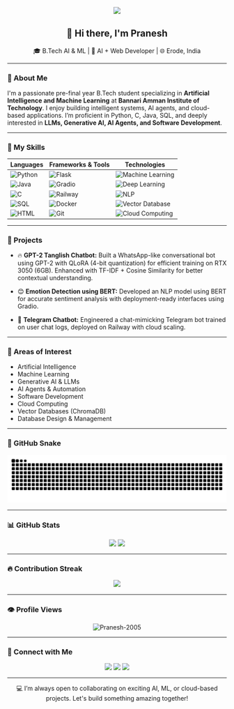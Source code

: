 <p align="center">
  <img src="https://capsule-render.vercel.app/api?type=waving&color=blue&height=160&section=header&text=Pranesh's%20GitHub%20Hub&fontSize=30&fontColor=ffffff"/>
</p>

<h2 align="center">👋 Hi there, I'm Pranesh</h2>

<p align="center">
  🎓 B.Tech AI & ML | 🧠 AI + Web Developer | 🌐 Erode, India
</p>

---

### 🚀 About Me

I'm a passionate pre-final year B.Tech student specializing in **Artificial Intelligence and Machine Learning** at **Bannari Amman Institute of Technology**. I enjoy building intelligent systems, AI agents, and cloud-based applications. I’m proficient in Python, C, Java, SQL, and deeply interested in **LLMs, Generative AI, AI Agents, and Software Development**.

---

### 🧠 My Skills

| Languages | Frameworks & Tools | Technologies |
|-----------|---------------------|---------------|
| ![Python](https://img.shields.io/badge/Python-yellow?style=for-the-badge&logo=python&logoColor=blue) | ![Flask](https://img.shields.io/badge/Flask-black?style=for-the-badge&logo=flask) | ![Machine Learning](https://img.shields.io/badge/Machine%20Learning-blue?style=for-the-badge) |
| ![Java](https://img.shields.io/badge/Java-red?style=for-the-badge&logo=java) | ![Gradio](https://img.shields.io/badge/Gradio-3f3f3f?style=for-the-badge) | ![Deep Learning](https://img.shields.io/badge/Deep%20Learning-green?style=for-the-badge) |
| ![C](https://img.shields.io/badge/C-00599C?style=for-the-badge&logo=c) | ![Railway](https://img.shields.io/badge/Railway-black?style=for-the-badge) | ![NLP](https://img.shields.io/badge/NLP-purple?style=for-the-badge) |
| ![SQL](https://img.shields.io/badge/SQL-4479A1?style=for-the-badge&logo=mysql) | ![Docker](https://img.shields.io/badge/Docker-2496ED?style=for-the-badge&logo=docker) | ![Vector Database](https://img.shields.io/badge/ChromaDB-007ACC?style=for-the-badge) |
| ![HTML](https://img.shields.io/badge/HTML-E34F26?style=for-the-badge&logo=html5) | ![Git](https://img.shields.io/badge/Git-F05032?style=for-the-badge&logo=git) | ![Cloud Computing](https://img.shields.io/badge/Cloud-4285F4?style=for-the-badge) |

---

### 💼 Projects

- 🔥 **GPT-2 Tanglish Chatbot:** Built a WhatsApp-like conversational bot using GPT-2 with QLoRA (4-bit quantization) for efficient training on RTX 3050 (6GB). Enhanced with TF-IDF + Cosine Similarity for better contextual understanding.
  
- 😊 **Emotion Detection using BERT:** Developed an NLP model using BERT for accurate sentiment analysis with deployment-ready interfaces using Gradio.

- 🤖 **Telegram Chatbot:** Engineered a chat-mimicking Telegram bot trained on user chat logs, deployed on Railway with cloud scaling.

---

### 🎯 Areas of Interest

- Artificial Intelligence
- Machine Learning
- Generative AI & LLMs
- AI Agents & Automation
- Software Development
- Cloud Computing
- Vector Databases (ChromaDB)
- Database Design & Management

---

### 🐍 GitHub Snake

<p align="center">
  <img src="https://raw.githubusercontent.com/Pranesh-2005/Pranesh-2005/output/github-snake.svg"/>
</p>

---

### 📊 GitHub Stats

<p align="center">
  <img src="https://github-readme-stats.vercel.app/api?username=pranesh-2005&show_icons=true&theme=radical" height="150" />
  <img src="https://github-readme-stats.vercel.app/api/top-langs/?username=pranesh-2005&layout=compact&theme=radical" height="150"/>
</p>

---

### 🔥 Contribution Streak

<p align="center">
  <img src="https://github-readme-streak-stats.herokuapp.com/?user=pranesh-2005&theme=radical&fire=FF6C6C"/>
</p>

---

### 👁 Profile Views 

<p align="center">
  <img src="https://komarev.com/ghpvc/?username=Pranesh-2005&label=Profile%20views&color=0e75b6&style=flat" alt="Pranesh-2005" />
</p>


---
### 🔗 Connect with Me

<p align="center">
  <a href="https://github.com/pranesh-2005" target="_blank"><img src="https://img.shields.io/badge/GitHub-%23181717.svg?style=for-the-badge&logo=github&logoColor=white"/></a>
  <a href="https://www.linkedin.com/in/pranesh5264/" target="_blank"><img src="https://img.shields.io/badge/LinkedIn-%230077B5.svg?style=for-the-badge&logo=linkedin&logoColor=white"/></a>
  <a href="mailto:praneshmadhan646@gmail.com" target="_blank"><img src="https://img.shields.io/badge/Email-D14836?style=for-the-badge&logo=gmail&logoColor=white"/></a>
</p>

---

<p align="center">
  💻 I’m always open to collaborating on exciting AI, ML, or cloud-based projects. Let's build something amazing together!
</p>

